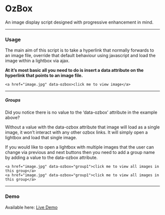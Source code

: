 # OzBox
An image display script designed with progressive enhancement in mind.

***
### Usage
The main aim of this script is to take a hyperlink that normally forwards to an image file, override that default behaviour using javascript and load the image within a lightbox via ajax.

**At it’s most basic all you need to do is insert a data attribute on the hyperlink that points to an image file.**

```
<a href="image.jpg" data-ozbox>click me to view image</a>
```

***
##### Groups
Did you notice there is no value to the ‘data-ozbox’ attribute in the example above?

Without a value with the data-ozbox attribute that image will load as a single image, it won’t interact with any other ozbox links. It will simply open a lightbox and load that single image.

If you would like to open a lightbox with multiple images that the user can change via previous and next buttons then you need to add a group name by adding a value to the data-ozbox attribute.

```
<a href="image.jpg" data-ozbox="group1">click me to view all images in this group</a>
<a href="image.jpg" data-ozbox="group1">click me to view all images in this group</a>
```

***
### Demo
Available here: [Live Demo](http://ozpital.com/plugins/ozbox/example/)

